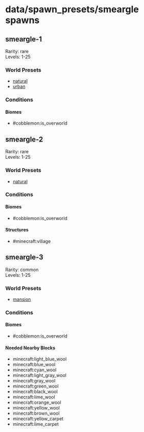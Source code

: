 # data/spawn_presets/smeargle spawns  
  
## smeargle-1  
Rarity: rare  
Levels: 1-25  
  
### World Presets  
* [natural](/data/world_presets/natural.md)  
* [urban](/data/world_presets/urban.md)  
  
### Conditions  
  
#### Biomes  
  * #cobblemon:is_overworld
  
  
## smeargle-2  
Rarity: rare  
Levels: 1-25  
  
### World Presets  
* [natural](/data/world_presets/natural.md)  
  
### Conditions  
  
#### Biomes  
  * #cobblemon:is_overworld
  
  
#### Structures  
  * #minecraft:village
  
  
## smeargle-3  
Rarity: common  
Levels: 1-25  
  
### World Presets  
* [mansion](/data/world_presets/mansion.md)  
  
### Conditions  
  
#### Biomes  
  * #cobblemon:is_overworld
  
  
#### Needed Nearby Blocks  
  * minecraft:light_blue_wool
  * minecraft:blue_wool
  * minecraft:cyan_wool
  * minecraft:light_gray_wool
  * minecraft:gray_wool
  * minecraft:green_wool
  * minecraft:black_wool
  * minecraft:lime_wool
  * minecraft:orange_wool
  * minecraft:yellow_wool
  * minecraft:brown_wool
  * minecraft:yellow_carpet
  * minecraft:lime_carpet
  
